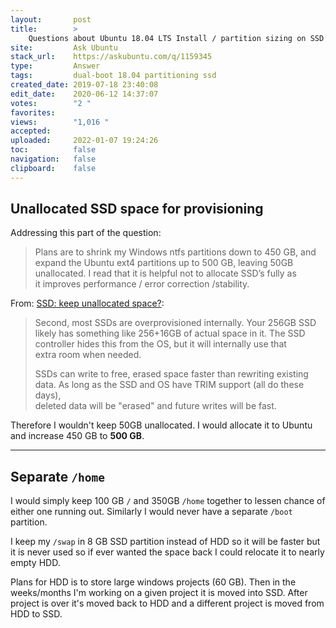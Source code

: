 ```yaml
---
layout:       post
title:        >
    Questions about Ubuntu 18.04 LTS Install ∕ partition sizing on SSD ∕ HDD system
site:         Ask Ubuntu
stack_url:    https://askubuntu.com/q/1159345
type:         Answer
tags:         dual-boot 18.04 partitioning ssd
created_date: 2019-07-18 23:40:08
edit_date:    2020-06-12 14:37:07
votes:        "2 "
favorites:    
views:        "1,016 "
accepted:     
uploaded:     2022-01-07 19:24:26
toc:          false
navigation:   false
clipboard:    false
---
```


## Unallocated SSD space for provisioning

Addressing this part of the question:

> Plans are to shrink my Windows ntfs partitions down to 450 GB, and  
> expand the Ubuntu ext4 partitions up to 500 GB, leaving 50GB  
> unallocated. I read that it is helpful not to allocate SSD’s fully as  
> it improves performance / error correction /stability.  

From: [SSD: keep unallocated space?][1]:

> Second, most SSDs are overprovisioned internally. Your 256GB SSD  
> likely has something like 256+16GB of actual space in it. The SSD  
> controller hides this from the OS, but it will internally use that  
> extra room when needed.  
>   
> SSDs can write to free, erased space faster than rewriting existing  
> data. As long as the SSD and OS have TRIM support (all do these days),  
> deleted data will be "erased" and future writes will be fast.  

Therefore I wouldn't keep 50GB unallocated. I would allocate it to Ubuntu and increase 450 GB to **500 GB**.

----------

## Separate `/home`

I would simply keep 100 GB `/` and 350GB `/home` together to lessen chance of either one running out. Similarly I would never have a separate `/boot` partition.

I keep my `/swap` in 8 GB SSD partition instead of HDD so it will be faster but it is never used so if ever wanted the space back I could relocate it to nearly empty HDD.

Plans for HDD is to store large windows projects (60 GB). Then in the weeks/months I'm working on a given project it is moved into SSD. After project is over it's moved back to HDD and a different project is moved from HDD to SSD.

  [1]: https://superuser.com/questions/1251440/ssd-keep-unallocated-space
